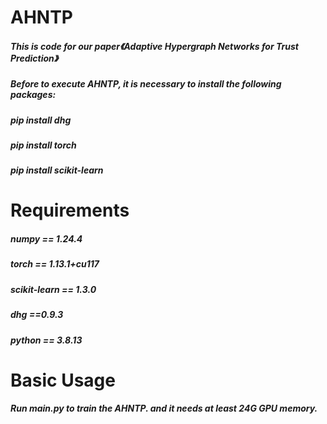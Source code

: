 # AHNTP
##### This is code for our paper《Adaptive Hypergraph Networks for Trust Prediction》

##### Before to execute AHNTP, it is necessary to install the following packages:
##### pip install dhg
##### pip install torch
##### pip install scikit-learn

# Requirements
##### numpy == 1.24.4
##### torch == 1.13.1+cu117
##### scikit-learn == 1.3.0
##### dhg ==0.9.3
##### python == 3.8.13

# Basic Usage
##### Run main.py to train the AHNTP. and it needs at least 24G GPU memory.

